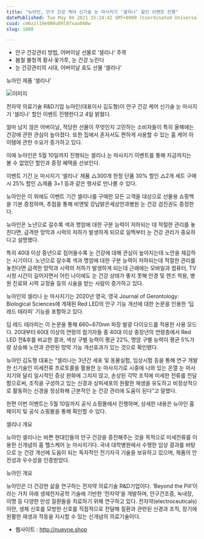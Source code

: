 ```yaml
---
title: "뉴아인, 안구 건강 케어 신기술 눈 마사지기 ‘셀리나’ 할인 이벤트 진행"
datePublished: Tue May 04 2021 15:24:42 GMT+0000 (Coordinated Universal Time)
cuid: cm6zzl19e000u09l8fxao040w
slug: 1808

---
```



- 안구 건강관리 방법, 어버이날 선물로 ‘셀리나‘ 주목
- 봄철 불청객 황사·꽃가루, 눈 건강 노린다
- 눈 건강관리의 시대, 어버이날 효도 선물 ‘셀리나’

뉴아인 제품 ‘셀리나’

![이미지](https://cdn.hashnode.com/res/hashnode/image/upload/v1739248386787/99886e2d-b9c9-4b20-a6ed-1039506ceacc.jpeg)

전자약 의료기술 R&D기업 뉴아인(대표이사 김도형)이 안구 건강 케어 신기술 눈 마사지기 ‘셀리나’ 할인 이벤트 진행한다고 4일 밝혔다.

얼마 남지 않은 어버이날, 적당한 선물이 무엇인지 고민하는 소비자들이 특히 올해에는 건강에 관한 관심이 높아졌다. 또한 집에서 혼자서도 편하게 사용할 수 있는 홈 케어 아이템에 관한 수요가 증가하고 있다.

이에 뉴아인은 5월 10일까지 진행되는 셀리나 눈 마사지기 이벤트를 통해 지금까지는 볼 수 없었던 할인과 증정 혜택을 선보인다.

이벤트 기간 눈 마사지기 ‘셀리나’ 제품 △300개 한정 단품 30% 할인 △2개 세트 구매 시 25% 할인 △제품 3+1 등과 같은 행사로 만나볼 수 있다.

뉴아인은 이 외에도 이벤트 기간 셀리나를 구매한 모든 고객을 대상으로 선물용 쇼핑백을 기본 증정하며, 추첨을 통해 비앤빛 강남밝은세상안과병원 눈 건강 검진권도 증정한다.

뉴아인은 노년으로 갈수록 색과 명암에 대한 구분 능력이 저하되는 데 적절한 관리를 놓친다면, 급격한 망막과 시력의 저하가 발생하게 되므로 일찍부터 눈 건강 관리가 중요하다고 설명했다.

특히 40대 이상 중년으로 접어들수록 눈 건강에 대해 관심이 높아지는데 노안을 체감하는 시기이다. 노년으로 갈수록 색과 명암에 대한 구분 능력이 저하되는데 적절한 관리를 놓친다면 급격한 망막과 시력의 저하가 발생하게 되는데 근래에는 모바일과 컴퓨터, TV 시청 시간이 길어지면서 어린 나이에도 눈 건강 상태가 좋지 못해 안경 및 렌즈 착용, 병원 진료와 시력 교정술 등의 시술을 받는 사람이 증가하고 있다.

뉴아인의 셀리나 눈 마사지기는 2020년 영국, 영국 Journal of Gerontology: Biological Sciences에 게재된 Red LED의 안구 기능 개선에 대한 논문을 인용한 ‘딥 레드 테라피’ 기능을 포함하고 있다.

딥 레드 테라피는 이 논문을 통해 660~670nm 파장 발광 다이오드를 적용한 사용 모드다. 20대부터 60대 이상의 연령의 참가자들 중 40대 이상 중장년의 연령층에서 Red LED 전&후를 비교한 결과, 색상 구별 능력이 평균 22%, 명암 구별 능력이 평균 5%가량 상승해 노안과 관련된 망막 기능 개선효과가 있는 것으로 확인됐다.

뉴아인 김도형 대표는 “셀리나는 3년간 세포 및 동물실험, 임상시험 등을 통해 연구 개발한 신기술인 미세전류 프로토콜을 활용한 눈 마사지기로 시중에 나와 있는 온열 눈 마사지기와 달리 일시적인 증상 완화에 그치지 않고, 손상된 각막 조직에 미세한 전류를 전달함으로써, 조직을 구성하고 있는 신경과 상피세포의 원활한 재생을 유도하고 비정상적으로 활동하는 신경을 정상화해 근본적인 눈 건강 관리에 도움이 된다”고 말했다.

한편 이번 이벤트는 5월 10일까지 공식 쇼핑몰에서 진행하며, 상세한 내용은 뉴아인 홈페이지 및 공식 쇼핑몰을 통해 확인할 수 있다.

셀리나 개요

뉴아인 셀리나는 바쁜 현대인들의 안구 건강을 증진해주는 것을 목적으로 미세전류를 이용한 신개념의 홈 헬스케어 눈 마사지기다. 국내 대학병원에서 수행한 임상 결과를 바탕으로 눈 건강 개선에 도움이 되는 독자적인 전기자극 기술을 보유하고 있으며, 제품의 안전성과 우수성을 인증받았다.

뉴아인 개요

뉴아인은 더 건강한 삶을 연구하는 전자약 의료기술 R&D기업이다. ‘Beyond the Pill’이라는 가치 아래 생체전자공학 기술에 기반한 ‘전자약’을 개발하며, 안구건조증, 녹내장, 이명 등 다양한 만성 질환들을 치료하기 위해 연구하고 있다. 전자약(electroceuticals)이란, 생체 신호를 모방한 신호를 직접적으로 전달해 질환과 관련된 신경과 조직, 장기에 원활한 재생과 작동을 지시할 수 있는 신개념의 의료기술이다.

- 웹사이트 : http://nueyne.shop
